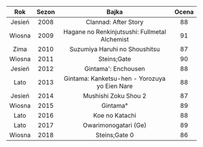Rok|Sezon|Bajka|Ocena
:-:|:-:|:-:|:-:
Jesień|2008|Clannad: After Story|88
Wiosna|2009|Hagane no Renkinjutsushi: Fullmetal Alchemist|91
Zima|2010|Suzumiya Haruhi no Shoushitsu|87
Wiosna|2011|Steins;Gate|90
Jesień|2012|Gintama': Enchousen|88
Lato|2013|Gintama: Kanketsu-hen - Yorozuya yo Eien Nare|88
Jesień|2014|Mushishi Zoku Shou 2|87
Wiosna|2015|Gintama°|89
Lato|2016|Koe no Katachi|88
Lato|2017|Owarimonogatari (Ge)|89
Wiosna|2018|Steins;Gate 0|86